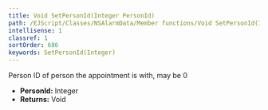 ```yaml
---
title: Void SetPersonId(Integer PersonId)
path: /EJScript/Classes/NSAlarmData/Member functions/Void SetPersonId(Integer p_0)
intellisense: 1
classref: 1
sortOrder: 686
keywords: SetPersonId(Integer)
---
```



Person ID of person the appointment is with, may be 0



* **PersonId:** Integer
* **Returns:** Void


